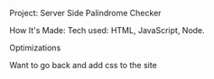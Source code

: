 Project: Server Side Palindrome Checker

How It's Made:
Tech used: HTML, JavaScript, Node.

Optimizations

 Want to go back and add css to the site
